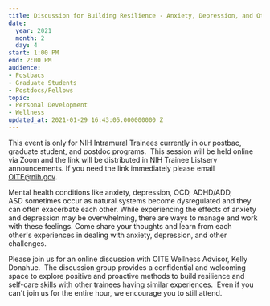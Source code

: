 ```yaml
---
title: Discussion for Building Resilience - Anxiety, Depression, and Other Challenges
date:
  year: 2021
  month: 2
  day: 4
start: 1:00 PM
end: 2:00 PM
audience:
- Postbacs
- Graduate Students
- Postdocs/Fellows
topic:
- Personal Development
- Wellness
updated_at: 2021-01-29 16:43:05.000000000 Z
---
```

<span>This event is
only for NIH Intramural Trainees currently in our postbac, graduate
student, and postdoc programs.  This session will be held online via
Zoom and the link will be distributed in NIH Trainee Listserv
announcements. If you need the link immediately please email
OITE@nih.gov. </span>

<span>Mental health
conditions like anxiety, depression, OCD, ADHD/ADD,
ASD sometimes occur as natural systems become dysregulated and they can
often exacerbate each other. While experiencing the effects of anxiety
and depression may be overwhelming, there are ways to manage and work
with these feelings. Come share your thoughts and learn from each
other's experiences in dealing with anxiety, depression, and other
challenges. </span>

<span>Please join us
for an online discussion with OITE Wellness Advisor, Kelly Donahue.  The
discussion group provides a confidential and welcoming space to explore
positive and proactive methods to build resilience and self-care skills
with other trainees having similar experiences.  Even if you can\'t join
us for the entire hour, we encourage you to still attend.  </span>

<span> </span>

 

